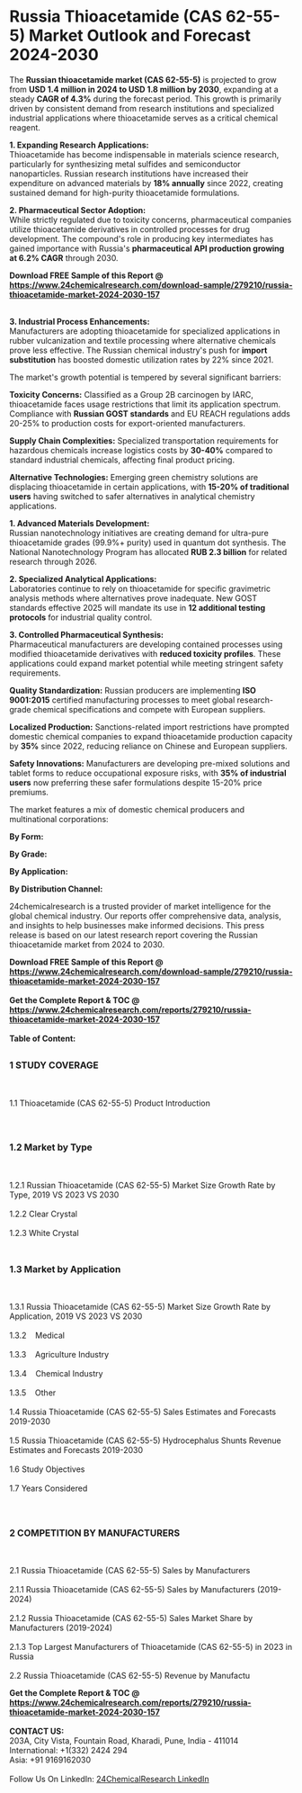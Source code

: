 <h1>Russia Thioacetamide (CAS 62-55-5) Market Outlook and Forecast 2024-2030</h1><p>The <strong>Russian thioacetamide market (CAS 62-55-5)</strong> is projected to grow from <strong>USD 1.4 million in 2024 to USD 1.8 million by 2030</strong>, expanding at a steady <strong>CAGR of 4.3%</strong> during the forecast period. This growth is primarily driven by consistent demand from research institutions and specialized industrial applications where thioacetamide serves as a critical chemical reagent.</p><p><strong>1. Expanding Research Applications:</strong><br>
Thioacetamide has become indispensable in materials science research, particularly for synthesizing metal sulfides and semiconductor nanoparticles. Russian research institutions have increased their expenditure on advanced materials by <strong>18% annually</strong> since 2022, creating sustained demand for high-purity thioacetamide formulations.</p><p><strong>2. Pharmaceutical Sector Adoption:</strong><br>
While strictly regulated due to toxicity concerns, pharmaceutical companies utilize thioacetamide derivatives in controlled processes for drug development. The compound's role in producing key intermediates has gained importance with Russia's <strong>pharmaceutical API production growing at 6.2% CAGR</strong> through 2030.</p><div><b>Download FREE Sample of this Report @ 
            <a href="https://www.24chemicalresearch.com/download-sample/279210/russia-thioacetamide-market-2024-2030-157">
            https://www.24chemicalresearch.com/download-sample/279210/russia-thioacetamide-market-2024-2030-157</a></b></div><br><p><strong>3. Industrial Process Enhancements:</strong><br>
Manufacturers are adopting thioacetamide for specialized applications in rubber vulcanization and textile processing where alternative chemicals prove less effective. The Russian chemical industry's push for <strong>import substitution</strong> has boosted domestic utilization rates by 22% since 2021.</p><p>The market's growth potential is tempered by several significant barriers:</p><p><strong>Toxicity Concerns:</strong> Classified as a Group 2B carcinogen by IARC, thioacetamide faces usage restrictions that limit its application spectrum. Compliance with <strong>Russian GOST standards</strong> and EU REACH regulations adds 20-25% to production costs for export-oriented manufacturers.</p><p><strong>Supply Chain Complexities:</strong> Specialized transportation requirements for hazardous chemicals increase logistics costs by <strong>30-40%</strong> compared to standard industrial chemicals, affecting final product pricing.</p><p><strong>Alternative Technologies:</strong> Emerging green chemistry solutions are displacing thioacetamide in certain applications, with <strong>15-20% of traditional users</strong> having switched to safer alternatives in analytical chemistry applications.</p><p><strong>1. Advanced Materials Development:</strong><br>
Russian nanotechnology initiatives are creating demand for ultra-pure thioacetamide grades (99.9%+ purity) used in quantum dot synthesis. The National Nanotechnology Program has allocated <strong>RUB 2.3 billion</strong> for related research through 2026.</p><p><strong>2. Specialized Analytical Applications:</strong><br>
Laboratories continue to rely on thioacetamide for specific gravimetric analysis methods where alternatives prove inadequate. New GOST standards effective 2025 will mandate its use in <strong>12 additional testing protocols</strong> for industrial quality control.</p><p><strong>3. Controlled Pharmaceutical Synthesis:</strong><br>
Pharmaceutical manufacturers are developing contained processes using modified thioacetamide derivatives with <strong>reduced toxicity profiles</strong>. These applications could expand market potential while meeting stringent safety requirements.</p><p><strong>Quality Standardization:</strong> Russian producers are implementing <strong>ISO 9001:2015</strong> certified manufacturing processes to meet global research-grade chemical specifications and compete with European suppliers.</p><p><strong>Localized Production:</strong> Sanctions-related import restrictions have prompted domestic chemical companies to expand thioacetamide production capacity by <strong>35%</strong> since 2022, reducing reliance on Chinese and European suppliers.</p><p><strong>Safety Innovations:</strong> Manufacturers are developing pre-mixed solutions and tablet forms to reduce occupational exposure risks, with <strong>35% of industrial users</strong> now preferring these safer formulations despite 15-20% price premiums.</p><p>The market features a mix of domestic chemical producers and multinational corporations:</p><p><strong>By Form:</strong></p><p><strong>By Grade:</strong></p><p><strong>By Application:</strong></p><p><strong>By Distribution Channel:</strong></p><p>24chemicalresearch is a trusted provider of market intelligence for the global chemical industry. Our reports offer comprehensive data, analysis, and insights to help businesses make informed decisions. This press release is based on our latest research report covering the Russian thioacetamide market from 2024 to 2030.</p><div><b>Download FREE Sample of this Report @ 
            <a href="https://www.24chemicalresearch.com/download-sample/279210/russia-thioacetamide-market-2024-2030-157">
            https://www.24chemicalresearch.com/download-sample/279210/russia-thioacetamide-market-2024-2030-157</a></b></div><br><div><b>Get the Complete Report & TOC @ 
            <a href="https://www.24chemicalresearch.com/reports/279210/russia-thioacetamide-market-2024-2030-157">
            https://www.24chemicalresearch.com/reports/279210/russia-thioacetamide-market-2024-2030-157</a></b></div><br>
            <b>Table of Content:</b><p><h2><span style="font-size:16px"><strong>1 STUDY COVERAGE</strong></span></h2><br />
<p>1.1 Thioacetamide (CAS 62-55-5) Product Introduction</p><br />
<h2><span style="font-size:16px"><strong>1.2 Market by Type</strong></span></h2><br />
<p>1.2.1 Russian Thioacetamide (CAS 62-55-5) Market Size Growth Rate by Type, 2019 VS 2023 VS 2030<br /><br />
1.2.2 Clear Crystal&nbsp;&nbsp; &nbsp;<br /><br />
1.2.3 White Crystal<br /><br />
<h2><span style="font-size:16px"><strong>1.3 Market by Application</strong></span></h2><br />
<p>1.3.1 Russia Thioacetamide (CAS 62-55-5) Market Size Growth Rate by Application, 2019 VS 2023 VS 2030<br /><br />
1.3.2&nbsp;&nbsp; &nbsp;Medical<br /><br />
1.3.3&nbsp;&nbsp; &nbsp;Agriculture Industry<br /><br />
1.3.4&nbsp;&nbsp; &nbsp;Chemical Industry<br /><br />
1.3.5&nbsp;&nbsp; &nbsp;Other<br /><br />
1.4 Russia Thioacetamide (CAS 62-55-5) Sales Estimates and Forecasts 2019-2030<br /><br />
1.5 Russia Thioacetamide (CAS 62-55-5) Hydrocephalus Shunts Revenue Estimates and Forecasts 2019-2030<br /><br />
1.6 Study Objectives<br /><br />
1.7 Years Considered</p><br />
<h2><span style="font-size:16px"><strong>2 COMPETITION BY MANUFACTURERS</strong></span></h2><br />
<p>2.1 Russia Thioacetamide (CAS 62-55-5) Sales by Manufacturers<br /><br />
2.1.1 Russia Thioacetamide (CAS 62-55-5) Sales by Manufacturers (2019-2024)<br /><br />
2.1.2 Russia Thioacetamide (CAS 62-55-5) Sales Market Share by Manufacturers (2019-2024)<br /><br />
2.1.3 Top Largest Manufacturers of Thioacetamide (CAS 62-55-5) in 2023 in Russia<br /><br />
2.2 Russia Thioacetamide (CAS 62-55-5) Revenue by Manufactu</p><div><b>Get the Complete Report & TOC @ 
            <a href="https://www.24chemicalresearch.com/reports/279210/russia-thioacetamide-market-2024-2030-157">
            https://www.24chemicalresearch.com/reports/279210/russia-thioacetamide-market-2024-2030-157</a></b></div><br><b>CONTACT US:</b><br>
            203A, City Vista, Fountain Road, Kharadi, Pune, India - 411014<br>
            International: +1(332) 2424 294<br>
            Asia: +91 9169162030 <br><br>
            Follow Us On LinkedIn: <a href="https://www.linkedin.com/company/24chemicalresearch/">24ChemicalResearch LinkedIn</a>